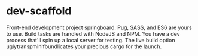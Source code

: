 # dev-scaffold
Front-end development project springboard. Pug, SASS, and ES6 are yours to use. Build tasks are handled with NodeJS and NPM. You have a dev process that'll spin up a local server for testing. The live build option uglytranspminifbundlicates your precious cargo for the launch.
